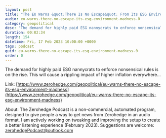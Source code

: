 ```yaml
---
layout: post
title: "The EU Warns &quot;There Is No Escape&quot; From Its ESG Environment Madness"
audio: eu-warns-there-no-escape-its-esg-environment-madness-0
category: geopolitical
desc: "The demand for highly paid ESG nannycrats to enforce nonsensical rules is on the rise. This will cause a rippling impact of higher inflation everywhere..."
duration: 00:02:34
length: 154
datetime: Fri, 17 Feb 2023 10:00:00 +0000
tags: podcast
guid: eu-warns-there-no-escape-its-esg-environment-madness-0
order: 0
---
```

The demand for highly paid ESG nannycrats to enforce nonsensical rules is on the rise. This will cause a rippling impact of higher inflation everywhere...

Link: [https://www.zerohedge.com/geopolitical/eu-warns-there-no-escape-its-esg-environment-madness](https://www.zerohedge.com/geopolitical/eu-warns-there-no-escape-its-esg-environment-madness)

About: The Zerohedge Podcast is a non-commercial, automated program, designed to give people a way to get news from Zerohedge in an audio format.  I am actively working on tweaking and improving the setup to create a better listening experience (February 2023).  Suggestions are welcome: [zerohedgePodcast@outlook.com](mailto:zerohedgePodcast@outlook.com)